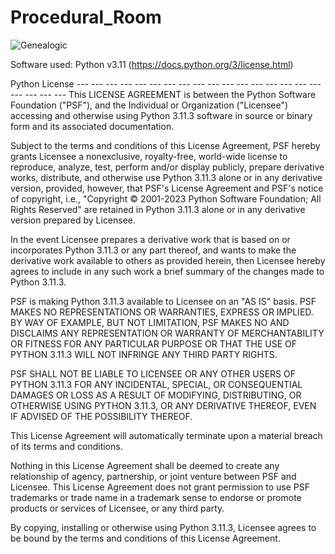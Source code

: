 # Procedural_Room

![Genealogic](https://user-images.githubusercontent.com/122599802/236159184-d2757d97-47de-430a-b932-ab53a5857b72.png)

Software used: Python v3.11 (https://docs.python.org/3/license.html) 

Python License --- --- --- --- --- --- --- --- --- --- --- --- --- --- --- --- --- --- --- --- --- This LICENSE AGREEMENT is between the Python Software Foundation ("PSF"), and the Individual or Organization ("Licensee") accessing and otherwise using Python 3.11.3 software in source or binary form and its associated documentation.

Subject to the terms and conditions of this License Agreement, PSF hereby grants Licensee a nonexclusive, royalty-free, world-wide license to reproduce, analyze, test, perform and/or display publicly, prepare derivative works, distribute, and otherwise use Python 3.11.3 alone or in any derivative version, provided, however, that PSF's License Agreement and PSF's notice of copyright, i.e., "Copyright © 2001-2023 Python Software Foundation; All Rights Reserved" are retained in Python 3.11.3 alone or in any derivative version prepared by Licensee.

In the event Licensee prepares a derivative work that is based on or incorporates Python 3.11.3 or any part thereof, and wants to make the derivative work available to others as provided herein, then Licensee hereby agrees to include in any such work a brief summary of the changes made to Python 3.11.3.

PSF is making Python 3.11.3 available to Licensee on an "AS IS" basis. PSF MAKES NO REPRESENTATIONS OR WARRANTIES, EXPRESS OR IMPLIED. BY WAY OF EXAMPLE, BUT NOT LIMITATION, PSF MAKES NO AND DISCLAIMS ANY REPRESENTATION OR WARRANTY OF MERCHANTABILITY OR FITNESS FOR ANY PARTICULAR PURPOSE OR THAT THE USE OF PYTHON 3.11.3 WILL NOT INFRINGE ANY THIRD PARTY RIGHTS.

PSF SHALL NOT BE LIABLE TO LICENSEE OR ANY OTHER USERS OF PYTHON 3.11.3 FOR ANY INCIDENTAL, SPECIAL, OR CONSEQUENTIAL DAMAGES OR LOSS AS A RESULT OF MODIFYING, DISTRIBUTING, OR OTHERWISE USING PYTHON 3.11.3, OR ANY DERIVATIVE THEREOF, EVEN IF ADVISED OF THE POSSIBILITY THEREOF.

This License Agreement will automatically terminate upon a material breach of its terms and conditions.

Nothing in this License Agreement shall be deemed to create any relationship of agency, partnership, or joint venture between PSF and Licensee. This License Agreement does not grant permission to use PSF trademarks or trade name in a trademark sense to endorse or promote products or services of Licensee, or any third party.

By copying, installing or otherwise using Python 3.11.3, Licensee agrees to be bound by the terms and conditions of this License Agreement.
